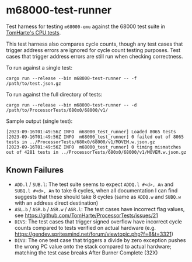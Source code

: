 # m68000-test-runner

Test harness for testing `m68000-emu` against the 68000 test suite in [TomHarte's CPU tests](https://github.com/TomHarte/ProcessorTests/).

This test harness also compares cycle counts, though any test cases that trigger address errors are ignored for cycle count testing purposes. Test cases that trigger address errors are still run when checking correctness.

To run against a single test:
```
cargo run --release --bin m68000-test-runner -- -f /path/to/test.json.gz
```

To run against the full directory of tests:
```
cargo run --release --bin m68000-test-runner -- -d /path/to/ProcessorTests/680x0/68000/v1/
```

Sample output (single test):
```
[2023-09-16T01:49:56Z INFO  m68000_test_runner] Loaded 8065 tests
[2023-09-16T01:49:56Z INFO  m68000_test_runner] 0 failed out of 8065 tests in ../ProcessorTests/680x0/68000/v1/MOVEM.w.json.gz
[2023-09-16T01:49:56Z INFO  m68000_test_runner] 0 timing mismatches out of 4281 tests in ../ProcessorTests/680x0/68000/v1/MOVEM.w.json.gz
```

## Known Failures

* `ADD.l` / `SUB.l`: The test suite seems to expect `ADDQ.l #<d>, An` and `SUBQ.l #<d>, An` to take 6 cycles, when all documentation I can find suggests that these should take 8 cycles (same as `ADDQ.w` and `SUBQ.w` with an address direct destination)
* `ASL.b` / `ASR.b` / `ASR.w` / `ASR.l`: The test cases have incorrect flag values, see https://github.com/TomHarte/ProcessorTests/issues/21
* `DIVS`: The test cases that trigger signed overflow have incorrect cycle counts compared to tests verified on actual hardware (e.g. https://gendev.spritesmind.net/forum/viewtopic.php?f=8&t=3321)
* `DIVU`: The one test case that triggers a divide by zero exception pushes the wrong PC value onto the stack compared to actual hardware; matching the test case breaks After Burner Complete (32X)